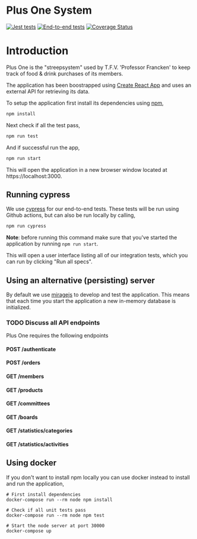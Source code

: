 # Plus One System

[![Jest tests](https://github.com/professorfrancken/plus-one/workflows/Jest%20tests/badge.svg)](https://github.com/ProfessorFrancken/plus-one/actions?query=workflow%3A%22Jest+tests%22)
[![End-to-end tests](https://github.com/professorfrancken/plus-one/workflows/End-to-end%20tests/badge.svg)](https://github.com/ProfessorFrancken/plus-one/actions?query=workflow%3A%22End-to-end+tests%22)
[![Coverage Status](https://coveralls.io/repos/github/ProfessorFrancken/plus-one/badge.svg?branch=master)](https://coveralls.io/github/ProfessorFrancken/plus-one?branch=master)

# Introduction
Plus One is the "streepsystem" used by T.F.V. 'Professor Francken' to keep track
of food & drink purchases of its members.

The application has been boostrapped using [Create React
App](https://github.com/facebookincubator/create-react-app) and uses an external
API for retrieving its data.

To setup the application first install its dependencies using
[npm](https://www.npmjs.com/get-npm), 

``` sh
npm install
```

Next check if all the test pass,

``` sh
npm run test
```

And if successful run the app,

``` sh
npm run start
```

This will open the application in a new browser window located at
https://localhost:3000. 

## Running cypress

We use [cypress](https://www.cypress.io/) for our end-to-end tests.
These tests will be run using Github actions, but can also be run locally by
calling,

``` sh
npm run cypress
```

**Note**: before running this command make sure that you've started the
application by running `npm run start`.

This will open a user interface listing all of our integration tests, which you
can run by clicking "Run all specs".

## Using an alternative (persisting) server

By default we use [miragejs](http://miragejs.com/) to develop and test the
application.
This means that each time you start the application a new in-memory database is
initialized. 

### TODO Discuss all API endpoints

Plus One requires the following endpoints

#### POST /authenticate

#### POST /orders

#### GET /members

#### GET /products

#### GET /committees

#### GET /boards

#### GET /statistics/categories

#### GET /statistics/activities

## Using docker

If you don't want to install npm locally you can use docker instead to install
and run the application,
```
# First install dependencies
docker-compose run --rm node npm install

# Check if all unit tests pass
docker-compose run --rm node npm test

# Start the node server at port 30000
docker-compose up
```
